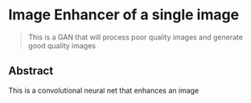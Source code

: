 # Image Enhancer of a single image
> This is a GAN that will process poor quality images and generate good quality images

## Abstract

This is a convolutional neural net that enhances an image 
